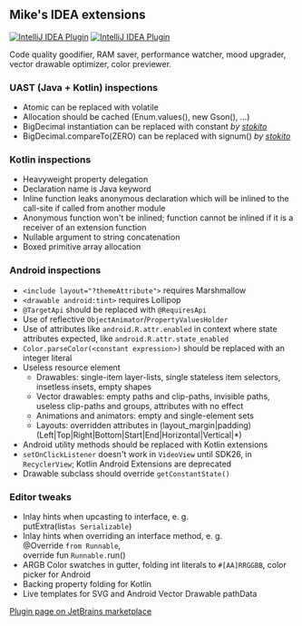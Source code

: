 
## Mike's IDEA extensions

[![IntelliJ IDEA Plugin](https://img.shields.io/jetbrains/plugin/v/12690-mike-s-idea-extensions?label=plugin&logo=intellij-idea)](https://plugins.jetbrains.com/plugin/12690-mike-s-idea-extensions/)
[![IntelliJ IDEA Plugin](https://img.shields.io/jetbrains/plugin/d/12690-mike-s-idea-extensions?logo=intellij-idea)](https://plugins.jetbrains.com/plugin/12690-mike-s-idea-extensions/)

<!-- start plugin.xml -->

Code quality goodifier, RAM saver, performance watcher, mood upgrader, vector drawable optimizer, color previewer.

  <h3>UAST (Java + Kotlin) inspections</h3>
  <ul>
    <li>Atomic can be replaced with volatile</li>
    <li>Allocation should be cached (Enum.values(), new Gson(), ...)</li>
    <li>BigDecimal instantiation can be replaced with constant <em>by <a href="https://github.com/stokito/">stokito</a></em></li>
    <li>BigDecimal.compareTo(ZERO) can be replaced with signum() <em>by <a href="https://github.com/stokito/">stokito</a></em></li>
  </ul>

  <h3>Kotlin inspections</h3>
  <ul>
    <li>Heavyweight property delegation</li>
    <li>Declaration name is Java keyword</li>
    <li>Inline function leaks anonymous declaration which will be inlined to the call-site if called from another module</li>
    <li>Anonymous function won't be inlined;
      function cannot be inlined if it is a receiver of an extension function</li>
    <li>Nullable argument to string concatenation</li>
    <li>Boxed primitive array allocation</li>
  </ul>

  <h3>Android inspections</h3>
  <ul>
    <li><code>&lt;include layout="?themeAttribute"&gt;</code> requires Marshmallow</li>
    <li><code>&lt;drawable android:tint&gt;</code> requires Lollipop</li>
    <li><code>@TargetApi</code> should be replaced with <code>@RequiresApi</code></li>
    <li>Use of reflective <code>ObjectAnimator</code>/<code>PropertyValuesHolder</code></li>
    <li>Use of attributes like <code>android.R.attr.enabled</code> in context where state attributes expected, like <code>android.R.attr.state_enabled</code></li>
    <li><code>Color.parseColor(&lt;constant expression&gt;)</code> should be replaced with an integer literal</li>
    <li>Useless resource element
      <ul>
        <li>Drawables: single-item layer-lists, single stateless item selectors, insetless insets, empty shapes</li>
        <li>Vector drawables: empty paths and clip-paths, invisible paths, useless clip-paths and groups, attributes with no effect</li>
        <li>Animations and animators: empty and single-element sets</li>
        <li>Layouts: overridden attributes in (layout_margin|padding)(Left|Top|Right|Bottom|Start|End|Horizontal|Vertical|*)</li>
      </ul>
    </li>
    <li>Android utility methods should be replaced with Kotlin extensions</li>
    <li><code>setOnClickListener</code> doesn't work in <code>VideoView</code> until SDK26, in <code>RecyclerView</code>; Kotlin Android Extensions are deprecated</li>
    <li>Drawable subclass should override <code>getConstantState()</code></li>
  </ul>

  <h3>Editor tweaks</h3>
  <ul>
    <li>Inlay hints when upcasting to interface, e. g.<br/>putExtra(list<code>as Serializable</code>)</li>
    <li>Inlay hints when overriding an interface method, e. g.<br/>@Override <code>from Runnable</code>,<br/>override fun <code>Runnable.</code>run()</li>
    <li>ARGB Color swatches in gutter, folding int literals to <code>#[AA]RRGGBB</code>, color picker for Android</li>
    <li>Backing property folding for Kotlin</li>
    <li>Live templates for SVG and Android Vector Drawable pathData</li>
  </ul>

<!-- end plugin.xml -->

  [Plugin page on JetBrains marketplace](https://plugins.jetbrains.com/plugin/12690-mike-s-idea-extensions)
